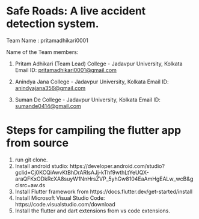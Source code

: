 # Safe Roads: A live accident detection system.

Team Name :  pritamadhikari0001

Name of the Team members:
1. Pritam Adhikari (Team Lead) 
College - Jadavpur University, Kolkata
Email ID: pritamadhikari0001@gmail.com

2. Anindya Jana
College - Jadavpur University, Kolkata
Email ID: anindyajana356@gmail.com

3. Suman De
College - Jadavpur University, Kolkata
Email ID: sumande0414@gmail.com

<h1>Steps for campiling the flutter app from source</h1>
<ol>
<li> run git clone.</li>
<li> Install android studio: https://developer.android.com/studio?gclid=Cj0KCQiAwvKtBhDrARIsAJj-kThf9wthLtYeUQX-araQFKxODkRcXA8suyW1NnHrsZVP_5yhGw8104EaAmHgEALw_wcB&gclsrc=aw.ds </li>
<li> Install Flutter framework from https://docs.flutter.dev/get-started/install</li> 
<li> Install Microsoft Visual Studio Code: https://code.visualstudio.com/download</li> 
<li> Install the flutter and dart extensions from vs code extensions.</li> 
</ol>
